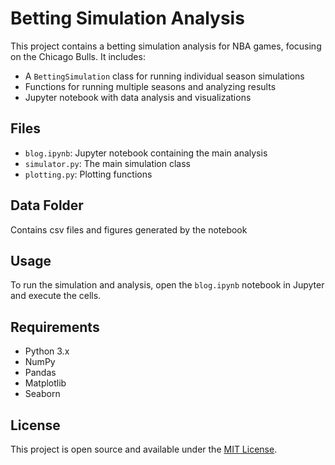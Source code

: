 # Betting Simulation Analysis

This project contains a betting simulation analysis for NBA games, focusing on the Chicago Bulls. It includes:

- A `BettingSimulation` class for running individual season simulations
- Functions for running multiple seasons and analyzing results
- Jupyter notebook with data analysis and visualizations

## Files

- `blog.ipynb`: Jupyter notebook containing the main analysis
- `simulator.py`: The main simulation class
- `plotting.py`: Plotting functions

## Data Folder
Contains csv files and figures generated by the notebook

## Usage

To run the simulation and analysis, open the `blog.ipynb` notebook in Jupyter and execute the cells.

## Requirements

- Python 3.x
- NumPy
- Pandas
- Matplotlib
- Seaborn

## License

This project is open source and available under the [MIT License](LICENSE).

